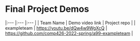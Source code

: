 # Final Project Demos

|:--- |:--- |:--- |
| Team Name | Demo video link | Project repo | 
| exampleteam | https://youtu.be/dQw4w9WgXcQ | https://github.com/comp426-2022-spring/a99-exampleteam |
